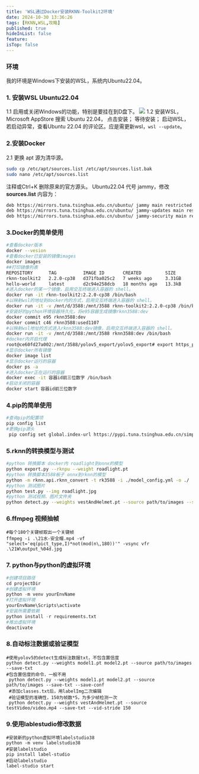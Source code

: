 ```yaml
---
title: 'WSL通过Docker安装RKNN-Toolkit2环境'
date: 2024-10-30 13:36:26
tags: [RKNN,WSL,攻略]
published: true
hideInList: false
feature: 
isTop: false
---
```

### 环境
我的环境是Windows下安装的WSL，系统内Ubuntu22.04。

### 1. 安装WSL Ubuntu22.04

1.1 启用或关闭Windows的功能，特别是要挂在到D盘下。
![](https://h-pl.github.io/post-images/1730267263970.png)
1.2 安装WSL，
   Microsoft AppStore 搜索 Ubuntu 22.04， 点击安装；
   等待安装；
   启动WSL，若启动异常，查看Ubuntu 22.04 的评论区。应是需更新wsl，```wsl --update```。

### 2.安装Docker
2.1 更换 apt 源为清华源。
```bash
sudo cp /etc/apt/sources.list /etc/apt/sources.list.bak
sudo nano /etc/apt/sources.list
```
注释或Ctrl+K 删除原来的官方源头。
Ubuntu22.04 代号 jammy，修改 **sources.list** 内容为：
```bash
deb https://mirrors.tuna.tsinghua.edu.cn/ubuntu/ jammy main restricted universe multiverse
deb https://mirrors.tuna.tsinghua.edu.cn/ubuntu/ jammy-updates main restricted universe multiverse
deb https://mirrors.tuna.tsinghua.edu.cn/ubuntu/ jammy-security main restricted universe multiverse
```



### 3.Docker的简单使用
```bash
#查看docker版本
docker --vesion
#查看docker已安装的镜像images
docker images
##打印镜像列表
REPOSITORY      TAG          IMAGE ID       CREATED         SIZE
rknn-toolkit2   2.2.0-cp38   d371fba025c2   7 weeks ago     3.31GB
hello-world     latest       d2c94e258dcb   18 months ago   13.3kB
#进入docker的某一个镜像，启用交互终端进入容器的 shell。
docker run -it rknn-toolkit2:2.2.0-cp38 /bin/bash
#以映射wsl的地址到docker内的方式，启用交互终端进入容器的 shell。
docker run -it -v /mnt/d/3588:/mnt/3588 rknn-toolkit2:2.2.0-cp38 /bin/bash
#安装好的python环境容器持久化，将e95容器生成镜像rknn3588:dev
docker commit e95 rknn3588:dev
docker commit c46 rknn3588:used1107
#以映射wsl地址的方式进入rknn3588:dev镜像，启用交互终端进入容器的 shell。
docker run -it -v /mnt/d/3588:/mnt/3588 rknn3588:dev /bin/bash
#docker内开启代理
root@ce60fd27a002:/mnt/3588/yolov5_export/yolov5_export# export https_proxy=http://10.16.168.39:10809
#显示docker所有镜像
docker image list
#显示docker运行的容器
docker ps -a
#进入docker正在运行的容器
docker exec -it 容器id前三位数字 /bin/bash
#启动关闭的容器
docker start 容器id前三位数字
```


### 4.pip的简单使用
```bash
#查询pip的配置项
pip config list
#更换pip源头
 pip config set global.index-url https://pypi.tuna.tsinghua.edu.cn/simple
 ```

 ### 5.rknn的转换模型与测试
 ```bash
 #python 转换脚本 docker内 roadlight到onnx的模型
 python export.py --rknpu --weight roadlight.pt
 #python 转换脚本3588板子 onnx到rknn的模型
 python -m rknn.api.rknn_convert -t rk3588 -i ./model_config.yml -o ./
 #python 测试图片
 python test.py --img roadlight.jpg
 #python 测试视频、图片文件夹
python detect.py --weights vestAndHelmet.pt --source path/to/images --save-txt --save-conf
  ```

  ### 6.ffmpeg 视频抽帧
  ```
  #每个180个关键帧取出一个关键帧
ffmpeg -i .\21水-安全帽.mp4 -vf "select='eq(pict_type,I)*not(mod(n\,180))'" -vsync vfr .\21W\output_%04d.jpg
   ```
 
 ### 7. python与python的虚拟环境
```python
#创建项目路径
cd projectDir
#创建虚拟环境
python -m venv yourEnvName
#打开虚拟环境
yourEnvName\Scripts\activate
#安装所需要依赖
python install -r requirements.txt
#推出虚拟环境
deactivate
```

### 8.自动标注数据或验证模型
```
#使用yolov5的detect生成标注数据txt，不包含置信度
python detect.py --weights model1.pt model2.pt --source path/to/images --save-txt
#包含置信度的命令，一般不用
 python detect.py --weights model1.pt model2.pt --source path/to/images --save-txt --save-conf
 #添加classes.txt后，用labelImg二次编辑
 #验证模型的准确性，150为帧数*5，为多少帧检测一次
 python detect.py --weights vestAndHelmet.pt --source testVideo/video.mp4 --save-txt --vid-stride 150

 ```
 ### 9.使用lablestudio修改数据
```
#安装新的python虚拟环境labelstudio38
python -m venv labelstudio38
#安装labelstudio
pip install label-studio
#启动labelstudio
label-studio start
```



